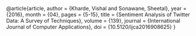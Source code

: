 @article{article,
author = {Kharde, Vishal and Sonawane, Sheetal},
year = {2016},
month = {04},
pages = {5-15},
title = {Sentiment Analysis of Twitter Data: A Survey of Techniques},
volume = {139},
journal = {International Journal of Computer Applications},
doi = {10.5120/ijca2016908625}
}